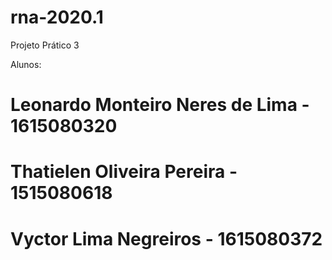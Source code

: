 # rna-2020.1

Projeto Prático 3

Alunos: 

# Leonardo Monteiro Neres de Lima - 1615080320
# Thatielen Oliveira Pereira - 1515080618
# Vyctor Lima Negreiros - 1615080372
